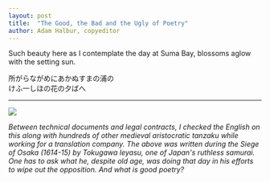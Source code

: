 ```yaml
---
layout: post
title:  "The Good, the Bad and the Ugly of Poetry"
author: Adam Halbur, copyeditor
---
```


Such beauty here as I contemplate the day at Suma Bay, blossoms aglow with the setting sun.  

所がらながめにあかぬすまの浦の  
けふ一しほの花の夕ばへ  

--------------------------------------  

![](https://c1.staticflickr.com/5/4891/46956072581_d8ad8b6436_h.jpg)

*Between technical documents and legal contracts, I checked the English on this along with hundreds of other medieval aristocratic tanzaku while working for a translation company. The above was written during the Siege of Osaka (1614-15) by Tokugawa Ieyasu, one of Japan's ruthless samurai. One has to ask what he, despite old age, was doing that day in his efforts to wipe out the opposition. And what is good poetry?*  
